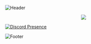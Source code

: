 ![Header](https://cdn.discordapp.com/attachments/877302381270937630/907386081681473566/header1.png)
<p align="center">
  <img src="https://github-readme-stats.vercel.app/api/?username=9strew&title_color=4F8CC9&text_color=9f9f9f&show_icons=true&bg_color=00000000&hide_border=true&icon_color=4F8CC9&hide_title=true&count_private=true" />
  
  [![Discord Presence](https://lanyard-profile-readme.vercel.app/api/589193582473117699
                            )](https://discord.com/users/589193582473117699)
</p>


![Footer](https://cdn.discordapp.com/attachments/877302381270937630/907387209638879263/footer.png)
